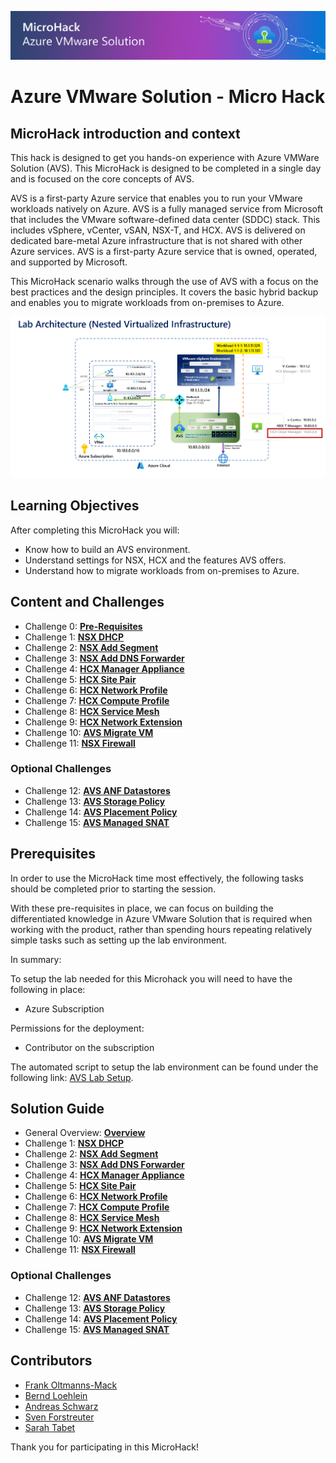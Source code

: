 ![image](Images/1920x300_EventBanner_MicroHack_AVS_wText.jpg)

# **Azure VMware Solution - Micro Hack**

## MicroHack introduction and context

This hack is designed to get you hands-on experience with Azure VMWare Solution (AVS). This MicroHack is designed to be completed in a single day and is focused on the core concepts of AVS. 

AVS is a first-party Azure service that enables you to run your VMware workloads natively on Azure. AVS is a fully managed service from Microsoft that includes the VMware software-defined data center (SDDC) stack. This includes vSphere, vCenter, vSAN, NSX-T, and HCX. AVS is delivered on dedicated bare-metal Azure infrastructure that is not shared with other Azure services. AVS is a first-party Azure service that is owned, operated, and supported by Microsoft. 

This MicroHack scenario walks through the use of AVS with a focus on the best practices and the design principles. It covers the basic hybrid backup and enables you to migrate workloads from on-premises to Azure.

![image](Solutionguide/Images/00-Overview/Architecture.png)

## Learning Objectives

After completing this MicroHack you will:

- Know how to build an AVS environment.
- Understand settings for NSX, HCX and the features AVS offers.
- Understand how to migrate workloads from on-premises to Azure.

## Content and Challenges

- Challenge 0: **[Pre-Requisites](Challenges/00-Pre-Reqs.md)**
- Challenge 1: **[NSX DHCP](Challenges/01-NSX-DHCP.md)**
- Challenge 2: **[NSX Add Segment](Challenges/02-NSX-Add-Segment.md)**
- Challenge 3: **[NSX Add DNS Forwarder](Challenges/03-NSX-Add-DNS-Forwarder.md)**
- Challenge 4: **[HCX Manager Appliance](Challenges/04-HCX-Manager-Appliance.md)**
- Challenge 5: **[HCX Site Pair](Challenges/05-HCX-Site-Pair.md)**
- Challenge 6: **[HCX Network Profile](Challenges/06-HCX-Network-Profiles.md)**
- Challenge 7: **[HCX Compute Profile](Challenges/07-HCX-Compute-Profile.md)**
- Challenge 8: **[HCX Service Mesh](Challenges/08-HCX-Service-Mesh.md)**
- Challenge 9: **[HCX Network Extension](Challenges/09-HCX-Network-Extension.md)**
- Challenge 10: **[AVS Migrate VM](Challenges/10-AVS-Migrate-VM.md)**
- Challenge 11: **[NSX Firewall](Challenges/11-NSX-Firewall.md)**

### Optional Challenges
- Challenge 12: **[AVS ANF Datastores](Challenges/12-AVS-ANF-Datastores.md)**
- Challenge 13: **[AVS Storage Policy](Challenges/13-AVS-Storage-Policy.md)**
- Challenge 14: **[AVS Placement Policy](Challenges/14-AVS-Placement-Policy.md)**
- Challenge 15: **[AVS Managed SNAT](Challenges/15-AVS-Managed-SNAT.md)**

## Prerequisites

In order to use the MicroHack time most effectively, the following tasks should be completed prior to starting the session.

With these pre-requisites in place, we can focus on building the differentiated knowledge in Azure VMware Solution that is required when working with the product, rather than spending hours repeating relatively simple tasks such as setting up the lab environment.

In summary:

To setup the lab needed for this Microhack you will need to have the following in place:

- Azure Subscription 

Permissions for the deployment: 
- Contributor on the subscription

The automated script to setup the lab environment can be found under the following link: [AVS Lab Setup](./Lab/Readme.md).

## Solution Guide

- General Overview: **[Overview](Solutionguide/00-Overview.md)**
- Challenge 1: **[NSX DHCP](Solutionguide/01-NSX-DHCP.md)**
- Challenge 2: **[NSX Add Segment](Solutionguide/02-NSX-Add-Segment.md)**
- Challenge 3: **[NSX Add DNS Forwarder](Solutionguide/03-NSX-Add-DNS-Forwarder.md)**
- Challenge 4: **[HCX Manager Appliance](Solutionguide/04-HCX-Manager-Appliance.md)**
- Challenge 5: **[HCX Site Pair](Solutionguide/05-HCX-Site-Pair.md)**
- Challenge 6: **[HCX Network Profile](Solutionguide/06-HCX-Network-Profiles.md)**
- Challenge 7: **[HCX Compute Profile](Solutionguide/07-HCX-Compute-Profiles.md)**
- Challenge 8: **[HCX Service Mesh](Solutionguide/08-HCX-Service-Mesh.md)**
- Challenge 9: **[HCX Network Extension](Solutionguide/09-HCX-Network-Extension.md)**
- Challenge 10: **[AVS Migrate VM](Solutionguide/10-AVS-Migrate-VM.md)**
- Challenge 11: **[NSX Firewall](Solutionguide/11-NSX-Firewall.md)**

### Optional Challenges
- Challenge 12: **[AVS ANF Datastores](Solutionguide/12-AVS-ANF-Datastores.md)**
- Challenge 13: **[AVS Storage Policy](Solutionguide/13-AVS-Storage-Policy.md)**
- Challenge 14: **[AVS Placement Policy](Solutionguide/14-AVS-Placement-Policy.md)**
- Challenge 15: **[AVS Managed SNAT](Solutionguide/15-AVS-Managed-SNAT.md)**

## Contributors
- [Frank Oltmanns-Mack]()
- [Bernd Loehlein]()
- [Andreas Schwarz]()
- [Sven Forstreuter]()
- [Sarah Tabet]()


Thank you for participating in this MicroHack!
